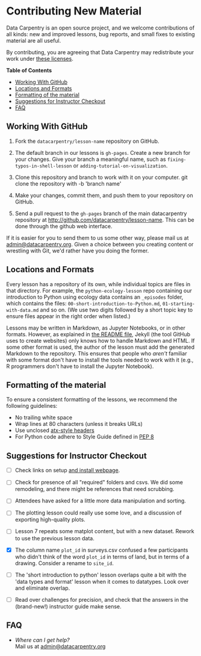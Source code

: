 # Contributing New Material

Data Carpentry is an open source project, and we welcome contributions of all
kinds: new and improved lessons, bug reports, and small fixes to existing
material are all useful.

By contributing, you are agreeing that Data Carpentry may redistribute your
work under [these licenses](LICENSE.md).


**Table of Contents**

- [Working With GitHub](#working-with-github)
- [Locations and Formats](#locations-and-formats)
- [Formatting of the material](#formatting-of-the-material)
- [Suggestions for Instructor Checkout](#suggestions-for-instructor-checkout)
- [FAQ](#faq)


## Working With GitHub

1.  Fork the `datacarpentry/lesson-name` repository on GitHub.

2.  The default branch in our lessons is `gh-pages`. Create a
    new branch for your changes.
    Give your branch a meaningful name,
    such as `fixing-typos-in-shell-lesson`
    or `adding-tutorial-on-visualization`.

3.  Clone this repository and branch to work with it on your computer.
    git clone the repository with -b 'branch name'

4.  Make your changes, commit them, and push them to your repository on GitHub.

5.  Send a pull request to the `gh-pages` branch of the main datacarpentry
    repository at http://github.com/datacarpentry/lesson-name. This can
    be done through the github web interface.

If it is easier for you to send them to us some other way,
please mail us at
[admin@datacarpentry.org](mailto:admin@datacarpentry.org).
Given a choice between you creating content or wrestling with Git,
we'd rather have you doing the former.


## Locations and Formats

Every lesson has a repository of its own, while individual topics are files
in that directory.  For example, the `python-ecology-lesson` repo containing our
introduction to Python using ecology data contains an `_episodes` folder, which
contains the files: `00-short-introduction-to-Python.md`,
`01-starting-with-data.md` and so on.  (We use two digits followed by a short
topic key to ensure files appear in the right order when listed.)

Lessons may be written in Markdown, as Jupyter Notebooks, or in other formats.
However, as explained in [the README file](README.md), Jekyll (the tool GitHub
uses to create websites) only knows how to handle Markdown and HTML.  If some
other format is used, the author of the lesson must add the generated Markdown
to the repository.  This ensures that people who *aren't* familiar with some
format don't have to install the tools needed to work with it (e.g., R
programmers don't have to install the Jupyter Notebook).


## Formatting of the material

To ensure a consistent formatting of the lessons, we recommend the following
guidelines:

- No trailing white space
- Wrap lines at 80 characters (unless it breaks URLs)
- Use unclosed [atx-style headers](http://spec.commonmark.org/0.25/#atx-headings)
- For Python code adhere to Style Guide defined in [PEP 8](https://www.python.org/dev/peps/pep-0008/)


## Suggestions for Instructor Checkout

- [ ] Check links on setup [and install webpage](http://www.datacarpentry.org/python-ecology-lesson/).
- [ ] Check for presence of all "required" folders and csvs. We did some
  remodeling, and there might be references that need scrubbing.
- [ ] Attendees have asked for a little more data manipulation and sorting.
- [ ] The plotting lesson could really use some love, and a discussion of
  exporting high-quality plots.
- [ ] Lesson 7 repeats some matplot content, but with a new dataset. Rework to
  use the previous lesson data.
- [x] The column name `plot_id` in surveys.csv confused a few participants who
  didn't think of the word `plot_id` in terms of land, but in terms of a
  drawing. Consider a rename to `site_id`.
- [ ]  The 'short introduction to python' lesson overlaps quite a bit with the
  'data types and format' lesson when it comes to datatypes. Look over and
  eliminate overlap.
- [ ] Read over challenges for precision, and check that the answers in the
  (brand-new!) instructor guide make sense.


## FAQ

-   *Where can I get help?*
    <br/>
    Mail us at [admin@datacarpentry.org](mailto:admin@datacarpentry.org)


